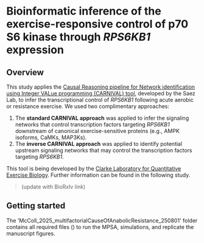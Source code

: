# Bioinformatic inference of the exercise-responsive control of p70 S6 kinase through *RPS6KB1* expression
## Overview
This study applies the [Causal Reasoning pipeline for Network identification using Integer VALue programming (CARNIVAL) tool](https://saezlab.github.io/CARNIVAL/), developed by the Saez Lab, to infer the transcriptional control of *RPS6KB1* following acute aerobic or resistance exercise. We used two complimentary approaches: 
1. The **standard CARNIVAL approach** was applied to infer the signaling networks that control transcription factors targeting *RPS6KB1* downstream of canonical exercise-sensitive proteins (e.g., AMPK isoforms, CaMKs, MAP3Ks).
2. The **inverse CARNIVAL approach** was applied to identify potential upstream signaling networks that may control the transcription factors targeting *RPS6KB1*.

This tool is being developed by the [Clarke Laboratory for Quantitative Exercise Biology](https://www.sfu.ca/clarkelab-bpk.html). Further information can be found in the following study.

> (update with BioRxIv link)

## Getting started
The 'McColl_2025_multifactorialCauseOfAnabolicResistance_250801' folder contains all required files () to run the MPSA, simulations, and replicate the manuscript figures.
